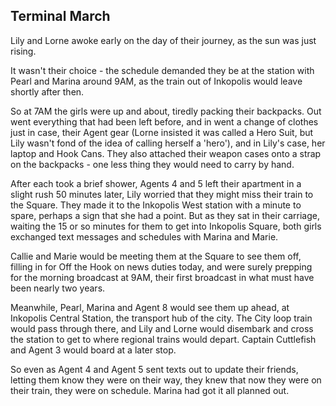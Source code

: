 ## Terminal March

Lily and Lorne awoke early on the day of their journey, as the sun was just rising.

It wasn't their choice - the schedule demanded they be at the station with Pearl and Marina around 9AM, as the train out of Inkopolis would leave shortly after then.

So at 7AM the girls were up and about, tiredly packing their backpacks. Out went everything that had been left before, and in went a change of clothes just in case, their Agent gear (Lorne insisted it was called a Hero Suit, but Lily wasn't fond of the idea of calling herself a 'hero'), and in Lily's case, her laptop and Hook Cans. They also attached their weapon cases onto a strap on the backpacks - one less thing they would need to carry by hand.

After each took a brief shower, Agents 4 and 5 left their apartment in a slight rush 50 minutes later, Lily worried that they might miss their train to the Square. They made it to the Inkopolis West station with a minute to spare, perhaps a sign that she had a point. But as they sat in their carriage, waiting the 15 or so minutes for them to get into Inkopolis Square, both girls exchanged text messages and schedules with Marina and Marie.

Callie and Marie would be meeting them at the Square to see them off, filling in for Off the Hook on news duties today, and were surely prepping for the morning broadcast at 9AM, their first broadcast in what must have been nearly two years.

Meanwhile, Pearl, Marina and Agent 8 would see them up ahead, at Inkopolis Central Station, the transport hub of the city. The City loop train would pass through there, and Lily and Lorne would disembark and cross the station to get to where regional trains would depart. Captain Cuttlefish and Agent 3 would board at a later stop.

So even as Agent 4 and Agent 5 sent texts out to update their friends, letting them know they were on their way, they knew that now they were on their train, they were on schedule. Marina had got it all planned out.
